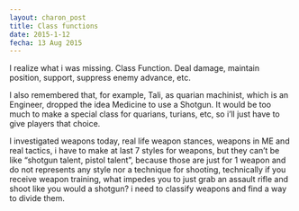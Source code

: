 ```yaml
---
layout: charon_post
title: Class functions
date: 2015-1-12
fecha: 13 Aug 2015
---
```

I realize what i was missing. Class Function. Deal damage, maintain position, support, suppress enemy advance, etc. 

I also remembered that, for example, Tali, as quarian machinist, which is an Engineer, dropped the idea Medicine to use a Shotgun. It would be too much to make a special class for quarians, turians, etc, so i’ll just have to give players that choice.

I investigated weapons today, real life weapon stances, weapons in ME and real tactics, i have to make at last 7 styles for weapons, but they can’t be like “shotgun talent, pistol talent”, because those are just for 1 weapon and do not represents any style nor a technique for shooting, technically if you receive weapon training, what impedes you to just grab an assault rifle and shoot like you would a shotgun? i need to classify weapons and find a way to divide them. 

<span class="image featured"><img src="http://i.giphy.com/5ZhrElxCeeZYk.gif" alt=""/></span>


